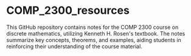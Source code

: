 # COMP_2300_resources
This GitHub repository contains notes for the COMP 2300 course on discrete mathematics, utilizing Kenneth H. Rosen's textbook. The notes summarize key concepts, theorems, and examples, aiding students in reinforcing their understanding of the course material.
